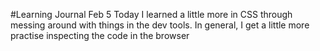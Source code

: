 #Learning Journal Feb 5
Today I learned a little more in CSS through messing around with things in the dev tools.
In general, I get a little more practise inspecting the code in the browser
